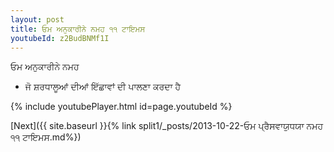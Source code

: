 ```yaml
---
layout: post
title: ਓਮ ਅਨੁਕਾਰੀਨੇ ਨਮਹ ੧੧ ਟਾਇਮਸ
youtubeId: z2BudBNMf1I
---
```

 
 
 ਓਮ ਅਨੁਕਾਰੀਨੇ ਨਮਹ  
 
 -  ਜੋ ਸ਼ਰਧਾਲੂਆਂ ਦੀਆਂ ਇੱਛਾਵਾਂ ਦੀ ਪਾਲਣਾ ਕਰਦਾ ਹੈ 
 
  
 
  
 
 
 
 
 
 


{% include youtubePlayer.html id=page.youtubeId %}
 
[Next]({{ site.baseurl }}{% link  split1/_posts/2013-10-22-ਓਮ ਪ੍ਰੈਸਵਾਯੁਧਯਾ ਨਮਹ ੧੧ ਟਾਇਮਸ.md%})
 
